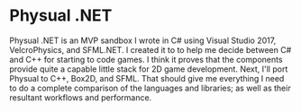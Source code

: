 # Physual .NET

Physual .NET is an MVP sandbox I wrote in C# using Visual Studio 2017, VelcroPhysics, and SFML.NET.  I created it to to help me decide between C# and C++ for starting to code games.  I think it proves that the components provide quite a capable little stack for 2D game development.  Next, I'll port Physual to C++, Box2D, and SFML.  That should give me everything I need to do a complete comparison of the languages and libraries; as well as their resultant workflows and performance.
